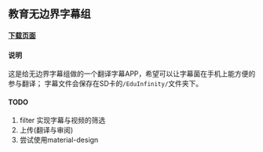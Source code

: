 ## 教育无边界字幕组

#### [下载页面](fir.im/infinity/)

#### 说明
这是给无边界字幕组做的一个翻译字幕APP，希望可以让字幕菌在手机上能方便的参与翻译；
字幕文件会保存在SD卡的`/EduInfinity/`文件夹下。

#### TODO
1. filter 实现字幕与视频的筛选
2. 上传(翻译与审阅)
3. 尝试使用material-design